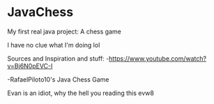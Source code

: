 # JavaChess
My first real java project: A chess game

I have no clue what I'm doing lol

Sources and Inspiration and stuff:
-https://www.youtube.com/watch?v=Bj6N0pEVC-I

-RafaelPiloto10's Java Chess Game




Evan is an idiot, why the hell you reading this evw8
